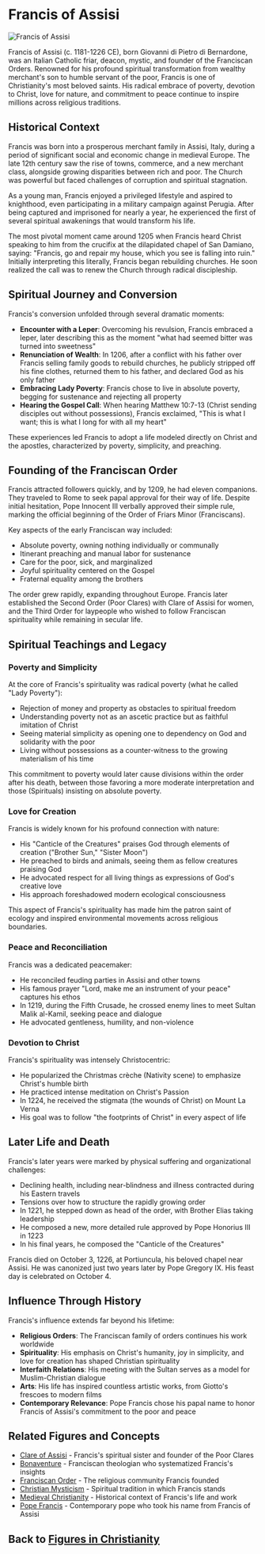 # Francis of Assisi

![Francis of Assisi](../../images/francis_of_assisi.jpg)

Francis of Assisi (c. 1181-1226 CE), born Giovanni di Pietro di Bernardone, was an Italian Catholic friar, deacon, mystic, and founder of the Franciscan Orders. Renowned for his profound spiritual transformation from wealthy merchant's son to humble servant of the poor, Francis is one of Christianity's most beloved saints. His radical embrace of poverty, devotion to Christ, love for nature, and commitment to peace continue to inspire millions across religious traditions.

## Historical Context

Francis was born into a prosperous merchant family in Assisi, Italy, during a period of significant social and economic change in medieval Europe. The late 12th century saw the rise of towns, commerce, and a new merchant class, alongside growing disparities between rich and poor. The Church was powerful but faced challenges of corruption and spiritual stagnation.

As a young man, Francis enjoyed a privileged lifestyle and aspired to knighthood, even participating in a military campaign against Perugia. After being captured and imprisoned for nearly a year, he experienced the first of several spiritual awakenings that would transform his life.

The most pivotal moment came around 1205 when Francis heard Christ speaking to him from the crucifix at the dilapidated chapel of San Damiano, saying: "Francis, go and repair my house, which you see is falling into ruin." Initially interpreting this literally, Francis began rebuilding churches. He soon realized the call was to renew the Church through radical discipleship.

## Spiritual Journey and Conversion

Francis's conversion unfolded through several dramatic moments:

- **Encounter with a Leper**: Overcoming his revulsion, Francis embraced a leper, later describing this as the moment "what had seemed bitter was turned into sweetness"
- **Renunciation of Wealth**: In 1206, after a conflict with his father over Francis selling family goods to rebuild churches, he publicly stripped off his fine clothes, returned them to his father, and declared God as his only father
- **Embracing Lady Poverty**: Francis chose to live in absolute poverty, begging for sustenance and rejecting all property
- **Hearing the Gospel Call**: When hearing Matthew 10:7-13 (Christ sending disciples out without possessions), Francis exclaimed, "This is what I want; this is what I long for with all my heart"

These experiences led Francis to adopt a life modeled directly on Christ and the apostles, characterized by poverty, simplicity, and preaching.

## Founding of the Franciscan Order

Francis attracted followers quickly, and by 1209, he had eleven companions. They traveled to Rome to seek papal approval for their way of life. Despite initial hesitation, Pope Innocent III verbally approved their simple rule, marking the official beginning of the Order of Friars Minor (Franciscans).

Key aspects of the early Franciscan way included:

- Absolute poverty, owning nothing individually or communally
- Itinerant preaching and manual labor for sustenance
- Care for the poor, sick, and marginalized
- Joyful spirituality centered on the Gospel
- Fraternal equality among the brothers

The order grew rapidly, expanding throughout Europe. Francis later established the Second Order (Poor Clares) with Clare of Assisi for women, and the Third Order for laypeople who wished to follow Franciscan spirituality while remaining in secular life.

## Spiritual Teachings and Legacy

### Poverty and Simplicity

At the core of Francis's spirituality was radical poverty (what he called "Lady Poverty"):

- Rejection of money and property as obstacles to spiritual freedom
- Understanding poverty not as an ascetic practice but as faithful imitation of Christ
- Seeing material simplicity as opening one to dependency on God and solidarity with the poor
- Living without possessions as a counter-witness to the growing materialism of his time

This commitment to poverty would later cause divisions within the order after his death, between those favoring a more moderate interpretation and those (Spirituals) insisting on absolute poverty.

### Love for Creation

Francis is widely known for his profound connection with nature:

- His "Canticle of the Creatures" praises God through elements of creation ("Brother Sun," "Sister Moon")
- He preached to birds and animals, seeing them as fellow creatures praising God
- He advocated respect for all living things as expressions of God's creative love
- His approach foreshadowed modern ecological consciousness

This aspect of Francis's spirituality has made him the patron saint of ecology and inspired environmental movements across religious boundaries.

### Peace and Reconciliation

Francis was a dedicated peacemaker:

- He reconciled feuding parties in Assisi and other towns
- His famous prayer "Lord, make me an instrument of your peace" captures his ethos
- In 1219, during the Fifth Crusade, he crossed enemy lines to meet Sultan Malik al-Kamil, seeking peace and dialogue
- He advocated gentleness, humility, and non-violence

### Devotion to Christ

Francis's spirituality was intensely Christocentric:

- He popularized the Christmas crèche (Nativity scene) to emphasize Christ's humble birth
- He practiced intense meditation on Christ's Passion
- In 1224, he received the stigmata (the wounds of Christ) on Mount La Verna
- His goal was to follow "the footprints of Christ" in every aspect of life

## Later Life and Death

Francis's later years were marked by physical suffering and organizational challenges:

- Declining health, including near-blindness and illness contracted during his Eastern travels
- Tensions over how to structure the rapidly growing order
- In 1221, he stepped down as head of the order, with Brother Elias taking leadership
- He composed a new, more detailed rule approved by Pope Honorius III in 1223
- In his final years, he composed the "Canticle of the Creatures"

Francis died on October 3, 1226, at Portiuncula, his beloved chapel near Assisi. He was canonized just two years later by Pope Gregory IX. His feast day is celebrated on October 4.

## Influence Through History

Francis's influence extends far beyond his lifetime:

- **Religious Orders**: The Franciscan family of orders continues his work worldwide
- **Spirituality**: His emphasis on Christ's humanity, joy in simplicity, and love for creation has shaped Christian spirituality
- **Interfaith Relations**: His meeting with the Sultan serves as a model for Muslim-Christian dialogue
- **Arts**: His life has inspired countless artistic works, from Giotto's frescoes to modern films
- **Contemporary Relevance**: Pope Francis chose his papal name to honor Francis of Assisi's commitment to the poor and peace

## Related Figures and Concepts

- [Clare of Assisi](./clare_of_assisi.md) - Francis's spiritual sister and founder of the Poor Clares
- [Bonaventure](./bonaventure.md) - Franciscan theologian who systematized Francis's insights
- [Franciscan Order](../denominations/religious_orders.md#franciscans) - The religious community Francis founded
- [Christian Mysticism](../beliefs/mysticism.md) - Spiritual tradition in which Francis stands
- [Medieval Christianity](../history/medieval_church.md) - Historical context of Francis's life and work
- [Pope Francis](./modern_religious_leaders.md) - Contemporary pope who took his name from Francis of Assisi

## Back to [Figures in Christianity](./README.md)
